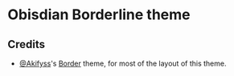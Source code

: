 # Obisdian Borderline theme

## Credits

+ [@Akifyss](https://github.com/Akifyss)'s [Border](https://github.com/Akifyss/obsidian-border) theme, for most of the layout of this theme.
